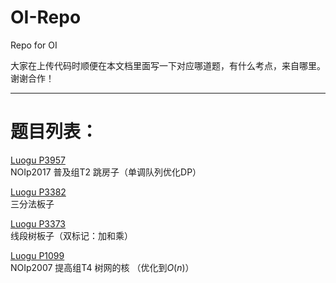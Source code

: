 # OI-Repo
Repo for OI

大家在上传代码时顺便在本文档里面写一下对应哪道题，有什么考点，来自哪里。谢谢合作！  

---
# 题目列表： 
[Luogu P3957](https://www.luogu.org/problemnew/show/P3957)  
NOIp2017 普及组T2 跳房子（单调队列优化DP）  

[Luogu P3382](https://www.luogu.org/problemnew/show/P3382)  
三分法板子  

[Luogu P3373](https://www.luogu.org/problemnew/show/P3373)  
线段树板子（双标记：加和乘）  

[Luogu P1099](https://www.luogu.org/problemnew/show/P1099)  
NOIp2007 提高组T4 树网的核 （优化到$O(n)$）